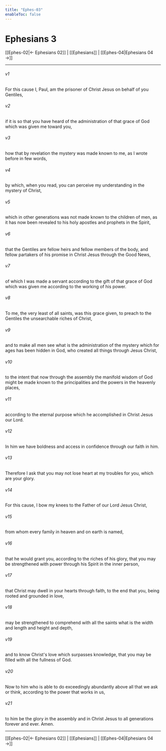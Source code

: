 ```yaml
---
title: "Ephes-03"
enableToc: false
---
```

# Ephesians 3

[[Ephes-02|← Ephesians 02]] | [[Ephesians]] | [[Ephes-04|Ephesians 04 →]]
***



###### v1 
For this cause I, Paul, am the prisoner of Christ Jesus on behalf of you Gentiles, 

###### v2 
if it is so that you have heard of the administration of that grace of God which was given me toward you, 

###### v3 
how that by revelation the mystery was made known to me, as I wrote before in few words, 

###### v4 
by which, when you read, you can perceive my understanding in the mystery of Christ, 

###### v5 
which in other generations was not made known to the children of men, as it has now been revealed to his holy apostles and prophets in the Spirit, 

###### v6 
that the Gentiles are fellow heirs and fellow members of the body, and fellow partakers of his promise in Christ Jesus through the Good News, 

###### v7 
of which I was made a servant according to the gift of that grace of God which was given me according to the working of his power. 

###### v8 
To me, the very least of all saints, was this grace given, to preach to the Gentiles the unsearchable riches of Christ, 

###### v9 
and to make all men see what is the administration of the mystery which for ages has been hidden in God, who created all things through Jesus Christ, 

###### v10 
to the intent that now through the assembly the manifold wisdom of God might be made known to the principalities and the powers in the heavenly places, 

###### v11 
according to the eternal purpose which he accomplished in Christ Jesus our Lord. 

###### v12 
In him we have boldness and access in confidence through our faith in him. 

###### v13 
Therefore I ask that you may not lose heart at my troubles for you, which are your glory. 

###### v14 
For this cause, I bow my knees to the Father of our Lord Jesus Christ, 

###### v15 
from whom every family in heaven and on earth is named, 

###### v16 
that he would grant you, according to the riches of his glory, that you may be strengthened with power through his Spirit in the inner person, 

###### v17 
that Christ may dwell in your hearts through faith, to the end that you, being rooted and grounded in love, 

###### v18 
may be strengthened to comprehend with all the saints what is the width and length and height and depth, 

###### v19 
and to know Christ's love which surpasses knowledge, that you may be filled with all the fullness of God. 

###### v20 
Now to him who is able to do exceedingly abundantly above all that we ask or think, according to the power that works in us, 

###### v21 
to him be the glory in the assembly and in Christ Jesus to all generations forever and ever. Amen.

***
[[Ephes-02|← Ephesians 02]] | [[Ephesians]] | [[Ephes-04|Ephesians 04 →]]
